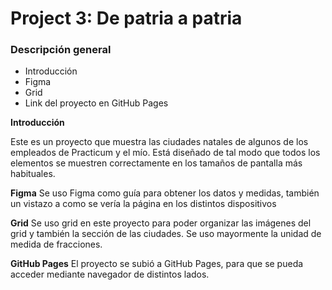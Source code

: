 # Project 3: De patria a patria

### Descripción general

- Introducción
- Figma
- Grid
- Link del proyecto en GitHub Pages

**Introducción**

Este es un proyecto que muestra las ciudades natales de algunos de los empleados de Practicum y el mío. Está diseñado de tal modo que todos los elementos se muestren correctamente en los tamaños de pantalla más habituales.

**Figma**
Se uso Figma como guía para obtener los datos y medidas, también un vistazo a como se vería la página en los distintos dispositivos

**Grid**
Se uso grid en este proyecto para poder organizar las imágenes del grid y también la sección de las ciudades. Se uso mayormente la unidad de medida de fracciones.

**GitHub Pages**
El proyecto se subió a GitHub Pages, para que se pueda acceder mediante navegador de distintos lados.
